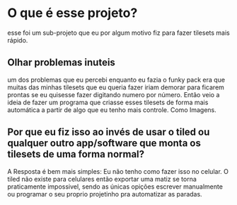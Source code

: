 # O que é esse projeto?

esse foi um sub-projeto que eu por algum motivo fiz para fazer tilesets mais rápido.

Olhar problemas inuteis
-

um dos problemas que eu percebi enquanto eu fazia o funky pack era que muitas das minhas tilesets que eu queria fazer iriam demorar para ficarem prontas se eu quisesse fazer digitando numero por número. Então veio a ideia de fazer um programa que criasse esses tilesets de forma mais automática a partir de algo que eu tenho mais controle. Como Imagens.

Por que eu fiz isso ao invés de usar o tiled ou qualquer outro app/software que monta os tilesets de uma forma normal?
-

A Resposta é bem mais simples: Eu não tenho como fazer isso no celular. O tiled não existe para celulares então exportar uma matiz se torna praticamente impossivel, sendo as únicas opições escrever manualmente ou programar o seu proprio projetinho pra automatizar as paradas.